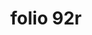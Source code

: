 ---
layout: edition
title: folio 92r
manuscript: Padua, Biblioteca del Seminario Vescovile, MS 32
sigla: P
iip: p092r.tif
milestone: 183
---